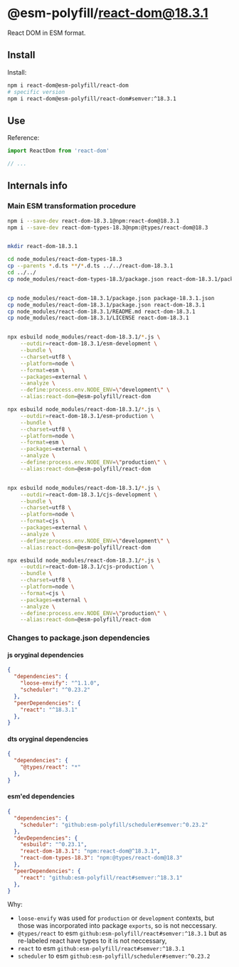 # @esm-polyfill/react-dom@18.3.1

React DOM in ESM format.

## Install

Install:

```sh
npm i react-dom@esm-polyfill/react-dom
# specific version
npm i react-dom@esm-polyfill/react-dom#semver:^18.3.1
```

## Use 

Reference:

```ts
import ReactDom from 'react-dom'

// ...

```

## Internals info

### Main ESM transformation procedure

```sh
npm i --save-dev react-dom-18.3.1@npm:react-dom@18.3.1
npm i --save-dev react-dom-types-18.3@npm:@types/react-dom@18.3


mkdir react-dom-18.3.1

cd node_modules/react-dom-types-18.3
cp --parents *.d.ts **/*.d.ts ../../react-dom-18.3.1
cd ../../
cp node_modules/react-dom-types-18.3/package.json react-dom-18.3.1/package-types.json


cp node_modules/react-dom-18.3.1/package.json package-18.3.1.json
cp node_modules/react-dom-18.3.1/package.json react-dom-18.3.1
cp node_modules/react-dom-18.3.1/README.md react-dom-18.3.1
cp node_modules/react-dom-18.3.1/LICENSE react-dom-18.3.1


npx esbuild node_modules/react-dom-18.3.1/*.js \
    --outdir=react-dom-18.3.1/esm-development \
    --bundle \
    --charset=utf8 \
    --platform=node \
    --format=esm \
    --packages=external \
    --analyze \
    --define:process.env.NODE_ENV=\"development\" \
    --alias:react-dom=@esm-polyfill/react-dom

npx esbuild node_modules/react-dom-18.3.1/*.js \
    --outdir=react-dom-18.3.1/esm-production \
    --bundle \
    --charset=utf8 \
    --platform=node \
    --format=esm \
    --packages=external \
    --analyze \
    --define:process.env.NODE_ENV=\"production\" \
    --alias:react-dom=@esm-polyfill/react-dom


npx esbuild node_modules/react-dom-18.3.1/*.js \
    --outdir=react-dom-18.3.1/cjs-development \
    --bundle \
    --charset=utf8 \
    --platform=node \
    --format=cjs \
    --packages=external \
    --analyze \
    --define:process.env.NODE_ENV=\"development\" \
    --alias:react-dom=@esm-polyfill/react-dom

npx esbuild node_modules/react-dom-18.3.1/*.js \
    --outdir=react-dom-18.3.1/cjs-production \
    --bundle \
    --charset=utf8 \
    --platform=node \
    --format=cjs \
    --packages=external \
    --analyze \
    --define:process.env.NODE_ENV=\"production\" \
    --alias:react-dom=@esm-polyfill/react-dom
```




### Changes to package.json dependencies


#### js oryginal dependencies

```json
{
  "dependencies": {
    "loose-envify": "^1.1.0",
    "scheduler": "^0.23.2"
  },
  "peerDependencies": {
    "react": "^18.3.1"
  },
}
```

#### dts oryginal dependencies

```json
{
  "dependencies": {
    "@types/react": "*"
  },
}
```

#### esm'ed dependencies

```json
{
  "dependencies": {
    "scheduler": "github:esm-polyfill/scheduler#semver:^0.23.2"
  },
  "devDependencies": {
    "esbuild": "^0.23.1",
    "react-dom-18.3.1": "npm:react-dom@^18.3.1",
    "react-dom-types-18.3": "npm:@types/react-dom@18.3"
  },
  "peerDependencies": {
    "react": "github:esm-polyfill/react#semver:^18.3.1"
  },
}
```

Why:

* `loose-envify` was used for `production` or `development` 
  contexts, but those was incorporated into package `exports`,
  so is not neccessary.
* `@types/react` to esm `github:esm-polyfill/react#semver:^18.3.1`
  but as re-labeled react have types to it is not neccessary,
* `react` to esm `github:esm-polyfill/react#semver:^18.3.1`
* `scheduler` to esm `github:esm-polyfill/scheduler#semver:^0.23.2`

